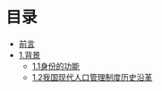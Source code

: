 # 目录

* [前言](README.md)
* [1.背景](chapter1.md)
  * [1.1身份的功能](chapter1/11shen-fen-de-gong-neng.md)
  * [1.2我国现代人口管理制度历史沿革](chapter1/12wo-guo-xian-dai-ren-kou-guan-li-zhi-du-li-shi-yan-ge.md)



